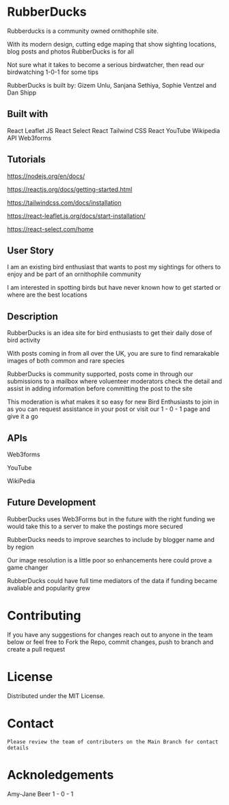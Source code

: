 # RubberDucks

Rubberducks is a community owned ornithophile site.

With its modern design, cutting edge maping that show sighting locations, blog posts and photos RubberDucks is for all

Not sure what it takes to become a serious birdwatcher, then read our birdwatching 1-0-1 for some tips

RubberDucks is built by: Gizem Unlu, Sanjana Sethiya, Sophie Ventzel and Dan Shipp

## Built with

React Leaflet JS
React Select
React Tailwind CSS
React YouTube
Wikipedia API
Web3forms

## Tutorials

https://nodejs.org/en/docs/

https://reactjs.org/docs/getting-started.html

https://tailwindcss.com/docs/installation

https://react-leaflet.js.org/docs/start-installation/

https://react-select.com/home

## User Story

I am an existing bird enthusiast that wants to post my sightings for others to enjoy and be part of an ornithophile community

I am interested in spotting birds but have never known how to get started or where are the best locations

## Description

RubberDucks is an idea site for bird enthusiasts to get their daily dose of bird activity

With posts coming in from all over the UK, you are sure to find remarakable images of both common and rare species

RubberDucks is community supported, posts come in through our submissions to a mailbox where voluenteer moderators check the detail and assist in adding information before committing the post to the site

This moderation is what makes it so easy for new Bird Enthusiasts to join in as you can request assistance in your post or visit our 1 - 0 - 1 page and give it a go


## APIs

Web3forms

YouTube

WikiPedia

## Future Development

RubberDucks uses Web3Forms but in the future with the right funding we would take this to a server to make the postings more secured

RubberDucks needs to improve searches to include by blogger name and by region

Our image resolution is a little poor so enhancements here could prove a game changer

RubberDucks could have full time mediators of the data if funding became avaliable and popularity grew

# Contributing

If you have any suggestions for changes reach out to anyone in the team below or feel free to Fork the Repo, commit changes, push to branch and create a pull request

# License

Distributed under the MIT License.

#  Contact

    Please review the team of contributers on the Main Branch for contact details

# Acknoledgements

Amy-Jane Beer 1 - 0 - 1